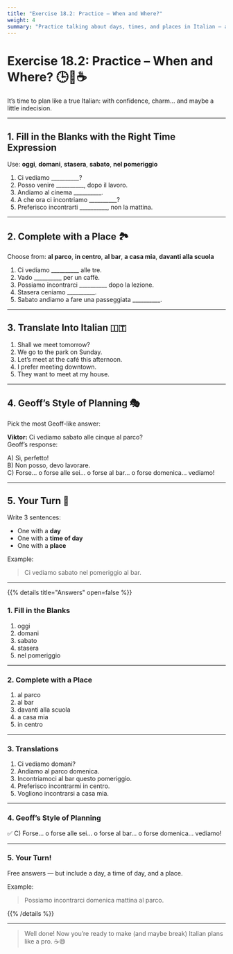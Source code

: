 ```yaml
---
title: "Exercise 18.2: Practice – When and Where?"
weight: 4
summary: "Practice talking about days, times, and places in Italian – and finally decide where to meet (or at least try)."
---
```


# Exercise 18.2: Practice – When and Where? 🕒📍☕  

It’s time to plan like a true Italian: with confidence, charm… and maybe a little indecision.  

---

## 1. Fill in the Blanks with the Right Time Expression

Use: **oggi**, **domani**, **stasera**, **sabato**, **nel pomeriggio**

1. Ci vediamo __________?  
2. Posso venire __________, dopo il lavoro.  
3. Andiamo al cinema __________.  
4. A che ora ci incontriamo __________?  
5. Preferisco incontrarti __________, non la mattina.

---

## 2. Complete with a Place 🏞️

Choose from: **al parco**, **in centro**, **al bar**, **a casa mia**, **davanti alla scuola**

1. Ci vediamo __________ alle tre.  
2. Vado __________ per un caffè.  
3. Possiamo incontrarci __________ dopo la lezione.  
4. Stasera ceniamo __________.  
5. Sabato andiamo a fare una passeggiata __________.

---

## 3. Translate Into Italian 🇮🇹

1. Shall we meet tomorrow?  
2. We go to the park on Sunday.  
3. Let’s meet at the café this afternoon.  
4. I prefer meeting downtown.  
5. They want to meet at my house.

---

## 4. Geoff’s Style of Planning 🎭

Pick the most Geoff-like answer:

**Viktor:** Ci vediamo sabato alle cinque al parco?  
Geoff’s response:

A) Sì, perfetto!  
B) Non posso, devo lavorare.  
C) Forse… o forse alle sei… o forse al bar… o forse domenica… vediamo!

---

## 5. Your Turn 💬

Write 3 sentences:

- One with a **day**  
- One with a **time of day**  
- One with a **place**

Example:

> Ci vediamo sabato nel pomeriggio al bar.

---

{{% details title="Answers" open=false %}}

### 1. Fill in the Blanks

1. oggi  
2. domani  
3. sabato  
4. stasera  
5. nel pomeriggio

---

### 2. Complete with a Place

1. al parco  
2. al bar  
3. davanti alla scuola  
4. a casa mia  
5. in centro

---

### 3. Translations

1. Ci vediamo domani?  
2. Andiamo al parco domenica.  
3. Incontriamoci al bar questo pomeriggio.  
4. Preferisco incontrarmi in centro.  
5. Vogliono incontrarsi a casa mia.

---

### 4. Geoff’s Style of Planning

✅ C) Forse… o forse alle sei… o forse al bar… o forse domenica… vediamo!

---

### 5. Your Turn!

Free answers — but include a day, a time of day, and a place.

Example:

> Possiamo incontrarci domenica mattina al parco.

{{% /details %}}

---

> Well done! Now you’re ready to make (and maybe break) Italian plans like a pro. ☕😄

